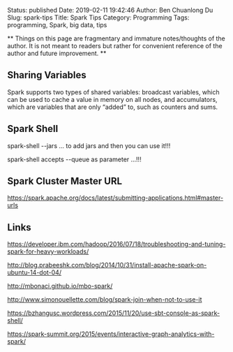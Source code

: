 Status: published
Date: 2019-02-11 19:42:46
Author: Ben Chuanlong Du
Slug: spark-tips
Title: Spark Tips
Category: Programming
Tags: programming, Spark, big data, tips

**
Things on this page are
fragmentary and immature notes/thoughts of the author.
It is not meant to readers
but rather for convenient reference of the author and future improvement.
**

## Sharing Variables

Spark supports two types of shared variables: broadcast variables,
which can be used to cache a value in memory on all nodes,
and accumulators,
which are variables that are only “added” to, such as counters and sums.

## Spark Shell

spark-shell --jars ... to add jars and then you can use it!!!

spark-shell accepts --queue as parameter ...!!!

## Spark Cluster Master URL

https://spark.apache.org/docs/latest/submitting-applications.html#master-urls


## Links

https://developer.ibm.com/hadoop/2016/07/18/troubleshooting-and-tuning-spark-for-heavy-workloads/

http://blog.prabeeshk.com/blog/2014/10/31/install-apache-spark-on-ubuntu-14-dot-04/

http://mbonaci.github.io/mbo-spark/

http://www.simonouellette.com/blog/spark-join-when-not-to-use-it

https://bzhangusc.wordpress.com/2015/11/20/use-sbt-console-as-spark-shell/

https://spark-summit.org/2015/events/interactive-graph-analytics-with-spark/



